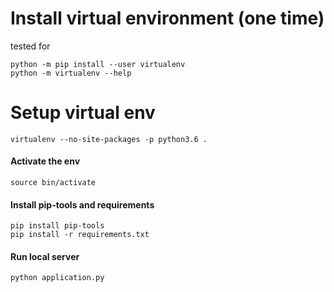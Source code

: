 # Install virtual environment (one time)

tested for <insert version number>

```
python -m pip install --user virtualenv
python -m virtualenv --help
```

# Setup virtual env

`virtualenv --no-site-packages -p python3.6 .`

#### Activate the env

`source bin/activate`

#### Install pip-tools and requirements

```
pip install pip-tools
pip install -r requirements.txt
```

#### Run local server

`python application.py`
